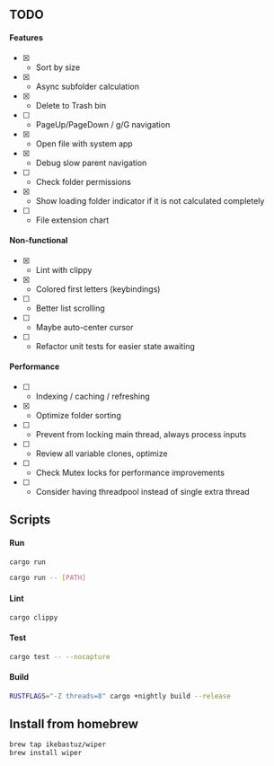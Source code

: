 ## TODO

#### Features
- [x] - Sort by size
- [x] - Async subfolder calculation
- [x] - Delete to Trash bin
- [ ] - PageUp/PageDown / g/G navigation
- [x] - Open file with system app
- [x] - Debug slow parent navigation
- [ ] - Check folder permissions
- [x] - Show loading folder indicator if it is not calculated completely
- [ ] - File extension chart


#### Non-functional
- [x] - Lint with clippy
- [x] - Colored first letters (keybindings)
- [ ] - Better list scrolling
- [ ] - Maybe auto-center cursor
- [ ] - Refactor unit tests for easier state awaiting

#### Performance
- [ ] - Indexing / caching / refreshing
- [x] - Optimize folder sorting
- [ ] - Prevent from locking main thread, always process inputs
- [ ] - Review all variable clones, optimize
- [ ] - Check Mutex locks for performance improvements
- [ ] - Consider having threadpool instead of single extra thread

## Scripts
#### Run
```bash
cargo run
```
```bash
cargo run -- [PATH]
```
#### Lint
```bash
cargo clippy
```
#### Test
```bash
cargo test -- --nocapture
```
#### Build
```bash
RUSTFLAGS="-Z threads=8" cargo +nightly build --release
```

## Install from homebrew
```bash
brew tap ikebastuz/wiper
brew install wiper
```
